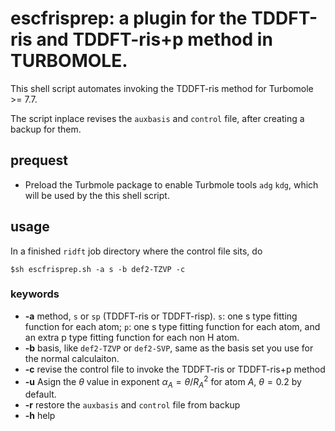 # escfrisprep: a plugin for the TDDFT-ris and TDDFT-ris+p method in TURBOMOLE. 
This shell script automates invoking the TDDFT-ris method for Turbomole >= 7.7.

The script inplace revises the `auxbasis` and `control` file, after creating a backup for them.
## prequest
- Preload the Turbmole package to enable Turbmole tools `adg` `kdg`, which will be used by the this shell script.

## usage
In a finished `ridft` job directory where the control file sits, do 
```
$sh escfrisprep.sh -a s -b def2-TZVP -c 
```
### keywords
- **-a** method, `s` or `sp` (TDDFT-ris or TDDFT-risp). `s`: one s type fitting function for each atom; `p`: one s type fitting function for each atom, and an extra p type fitting function for each non H atom.
- **-b** basis, like `def2-TZVP` or `def2-SVP`, same as the basis set you use for the normal calculaiton.
- **-c** revise the control file to invoke the TDDFT-ris or TDDFT-ris+p method
- **-u** Asign the $\theta$ value in exponent $\alpha_A = \theta/R_A^2$ for atom $A$, $\theta=0.2$ by default. 
- **-r** restore the `auxbasis` and `control` file from backup
- **-h** help
